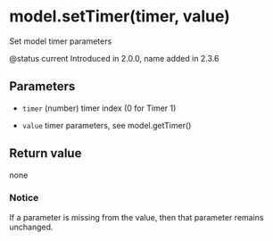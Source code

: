 # model.setTimer(timer, value)



Set model timer parameters

@status current Introduced in 2.0.0, name added in 2.3.6


## Parameters

* `timer` (number) timer index (0 for Timer 1)

* `value` timer parameters, see model.getTimer()



## Return value

none

### Notice
If a parameter is missing from the value, then
that parameter remains unchanged.


